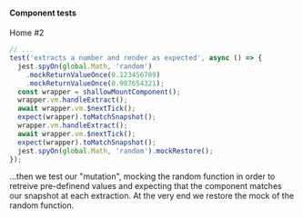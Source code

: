 #### Component tests

Home #2

```js
// ...
test('extracts a number and render as expected', async () => {
  jest.spyOn(global.Math, 'random')
    .mockReturnValueOnce(0.123456789)
    .mockReturnValueOnce(0.987654321);
  const wrapper = shallowMountComponent();
  wrapper.vm.handleExtract();
  await wrapper.vm.$nextTick();
  expect(wrapper).toMatchSnapshot();
  wrapper.vm.handleExtract();
  await wrapper.vm.$nextTick();
  expect(wrapper).toMatchSnapshot();
  jest.spyOn(global.Math, 'random').mockRestore();
});
```

<aside class="notes">
...then we test our "mutation", mocking the random function in order to retreive pre-definend values
and expecting that the component matches our snapshot at each extraction.
At the very end we restore the mock of the random function.
</aside>
